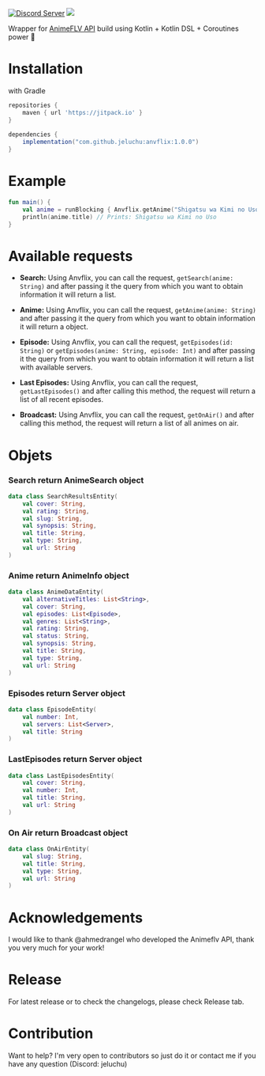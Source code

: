 
[![Discord Server](https://img.shields.io/discord/460491088004907029.svg?style=flat&logo=discord)](https://discord.gg/2DZHfxv9XN)  [![](https://jitpack.io/v/jeluchu/anvflix.svg)](https://jitpack.io/#jeluchu/anvflix)

Wrapper for [AnimeFLV API](https://github.com/ahmedrangel/animeflv-api) build using Kotlin + Kotlin DSL + Coroutines power 🚀

# Installation
with Gradle
```groovy  
repositories {   
	maven { url 'https://jitpack.io' }  
}  
  
dependencies {  
	implementation("com.github.jeluchu:anvflix:1.0.0")
}  
```  
# Example
```kotlin  
fun main() {  
	val anime = runBlocking { Anvflix.getAnime("Shigatsu wa Kimi no Uso") } 
	println(anime.title) // Prints: Shigatsu wa Kimi no Uso
}  
```      

# Available requests

- **Search:** Using Anvflix, you can call the request, `getSearch(anime: String)` and after passing it the query from which you want to obtain information it will return a list.

- **Anime:** Using Anvflix, you can call the request, `getAnime(anime: String)` and after passing it the query from which you want to obtain information it will return a object.

- **Episode:** Using Anvflix, you can call the request, `getEpisodes(id: String)` or `getEpisodes(anime: String, episode: Int)` and after passing it the query from which you want to obtain information it will return a list with available servers.

- **Last Episodes:** Using Anvflix, you can call the request, `getLastEpisodes()` and after calling this method, the request will return a list of all recent episodes.

- **Broadcast:** Using Anvflix, you can call the request, `getOnAir()` and after calling this method, the request will return a list of all animes on air.

# Objets

### Search return AnimeSearch object
```kotlin  
data class SearchResultsEntity(
    val cover: String,
    val rating: String,
    val slug: String,
    val synopsis: String,
    val title: String,
    val type: String,
    val url: String
)
```

### Anime return AnimeInfo object
```kotlin  
data class AnimeDataEntity(
    val alternativeTitles: List<String>,
    val cover: String,
    val episodes: List<Episode>,
    val genres: List<String>,
    val rating: String,
    val status: String,
    val synopsis: String,
    val title: String,
    val type: String,
    val url: String
)
```

### Episodes return Server object
```kotlin  
data class EpisodeEntity(
    val number: Int,
    val servers: List<Server>,
    val title: String
)
```

### LastEpisodes return Server object
```kotlin  
data class LastEpisodesEntity(
    val cover: String,
    val number: Int,
    val title: String,
    val url: String
)
```

### On Air return Broadcast object
```kotlin  
data class OnAirEntity(
    val slug: String,
    val title: String,
    val type: String,
    val url: String
)
```

# Acknowledgements
I would like to thank @ahmedrangel who developed the Animeflv API, thank you very much for your work!

# Release
For latest release or to check the changelogs, please check Release tab.

# Contribution
Want to help? I'm very open to contributors so just do it or contact me if you have any question (Discord: jeluchu)